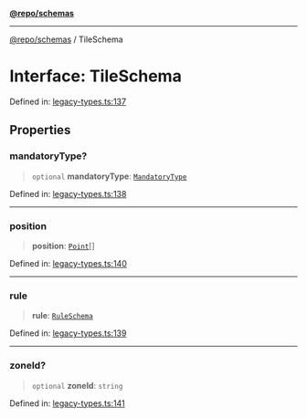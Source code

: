 [**@repo/schemas**](../README.md)

***

[@repo/schemas](../README.md) / TileSchema

# Interface: TileSchema

Defined in: [legacy-types.ts:137](https://github.com/alexqguo/drinking-board-game-v3/blob/15932662279983c0f0b2a6fa59ef653227975f0d/packages/schemas/src/legacy-types.ts#L137)

## Properties

### mandatoryType?

> `optional` **mandatoryType**: [`MandatoryType`](../enumerations/MandatoryType.md)

Defined in: [legacy-types.ts:138](https://github.com/alexqguo/drinking-board-game-v3/blob/15932662279983c0f0b2a6fa59ef653227975f0d/packages/schemas/src/legacy-types.ts#L138)

***

### position

> **position**: [`Point`](Point.md)[]

Defined in: [legacy-types.ts:140](https://github.com/alexqguo/drinking-board-game-v3/blob/15932662279983c0f0b2a6fa59ef653227975f0d/packages/schemas/src/legacy-types.ts#L140)

***

### rule

> **rule**: [`RuleSchema`](../type-aliases/RuleSchema.md)

Defined in: [legacy-types.ts:139](https://github.com/alexqguo/drinking-board-game-v3/blob/15932662279983c0f0b2a6fa59ef653227975f0d/packages/schemas/src/legacy-types.ts#L139)

***

### zoneId?

> `optional` **zoneId**: `string`

Defined in: [legacy-types.ts:141](https://github.com/alexqguo/drinking-board-game-v3/blob/15932662279983c0f0b2a6fa59ef653227975f0d/packages/schemas/src/legacy-types.ts#L141)
